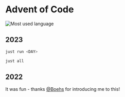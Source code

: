 # Advent of Code

![Most used language](https://img.shields.io/github/languages/top/uncenter/adventofcode)

## 2023

```sh
just run <DAY>
```

```sh
just all
```

## 2022

It was fun - thanks [@Boehs](https://github.com/boehs) for introducing me to this!
